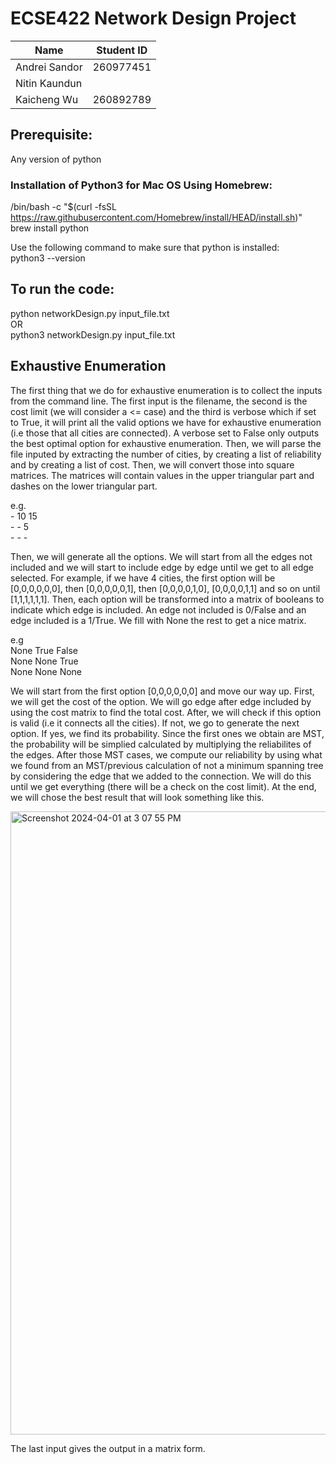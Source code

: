 # ECSE422 Network Design Project

| Name | Student ID |
|-----------------|-----------------|
| Andrei Sandor | 260977451  |
| Nitin Kaundun |   |
| Kaicheng Wu | 260892789 |


## Prerequisite:
Any version of python
### Installation of Python3 for Mac OS Using Homebrew:
/bin/bash -c "$(curl -fsSL https://raw.githubusercontent.com/Homebrew/install/HEAD/install.sh)" \
brew install python 
 
Use the following command to make sure that python is installed: \
python3 --version


## To run the code: 
python networkDesign.py input_file.txt \
OR \
python3 networkDesign.py input_file.txt

## Exhaustive Enumeration
The first thing that we do for exhaustive enumeration is to collect the inputs from the command line. The first input is the filename, the second is the cost limit (we will consider a <= case) and the third is verbose which if set to True, it will print all the valid options we have for exhaustive enumeration (i.e those that all cities are connected). A verbose set to False only outputs the best optimal option for exhaustive enumeration. Then, we will parse the file inputed by extracting the number of cities, by creating a list of reliability and by creating a list of cost. Then, we will convert those into square matrices. The matrices will contain values in the upper triangular part and dashes on the lower triangular part.

e.g. 
<br> - 10 15 
<br> -  - 5 
<br> -  -  - 

Then, we will generate all the options. We will start from all the edges not included and we will start to include edge by edge until we get to all edge selected. For example, if we have 4 cities, the first option will be [0,0,0,0,0,0], then [0,0,0,0,0,1], then [0,0,0,0,1,0], [0,0,0,0,1,1] and so on until [1,1,1,1,1,1]. Then, each option will be transformed into a matrix of booleans to indicate which edge is included. An edge not included is 0/False and an edge included is a 1/True. We fill with None the rest to get a nice matrix.

e.g 
<br> None True False
<br> None None True
<br> None None None

We will start from the first option [0,0,0,0,0,0] and move our way up. First, we will get the cost of the option. We will go edge after edge included by using the cost matrix to find the total cost. After, we will check if this option is valid (i.e it connects all the cities). If not, we go to generate the next option. If yes, we find its probability. Since the first ones we obtain are MST, the probability will be simplied calculated by multiplying the reliabilites of the edges. After those MST cases, we compute our reliability by using what we found from an MST/previous calculation of not a minimum spanning tree by considering the edge that we added to the connection. We will do this until we get everything (there will be a check on the cost limit). At the end, we will chose the best result that will look something like this.


<img width="997" alt="Screenshot 2024-04-01 at 3 07 55 PM" src="https://github.com/Kai-Cheng-WU/ECSE422/assets/97865484/2f9534b9-315d-40c9-868b-93c4ab365744">

The last input gives the output in a matrix form.

 


